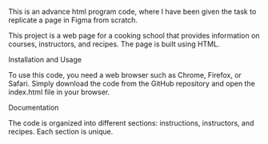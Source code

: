 This is an advance html program code, where I have been given the task to replicate a page in Figma from scratch.

This project is a web page for a cooking school that provides information on courses, instructors, and recipes. The page is built using HTML.

 Installation and Usage

To use this code, you need a web browser such as Chrome, Firefox, or Safari. Simply download the code from the GitHub repository and open the index.html file in your browser.

 Documentation

The code is organized into different sections: instructions, instructors, and recipes. Each section is unique.
 
